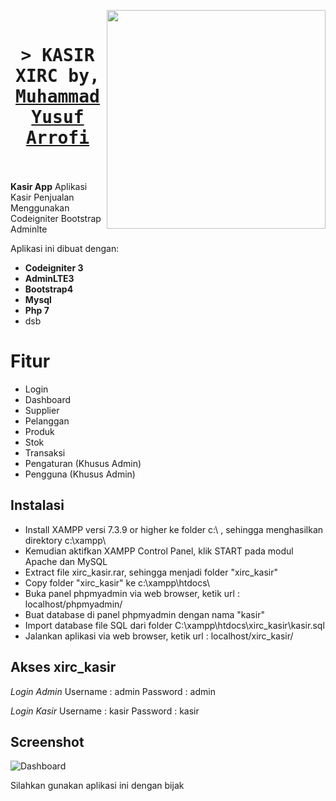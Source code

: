 <img align="right" width="350" src="https://s9.gifyu.com/images/SFe7F.png"/><br/>

<h1 align="center">
    <samp>&gt; KASIR XIRC by,
        <b><a href="#">Muhammad Yusuf Arrofi</a></b>
    </samp>
</h1>

<br>
<br>
<b>Kasir App</b>
Aplikasi Kasir Penjualan Menggunakan Codeigniter Bootstrap Adminlte

Aplikasi ini dibuat dengan:
* **Codeigniter 3**
* **AdminLTE3**
* **Bootstrap4**
* **Mysql**
* **Php 7**
* dsb

<h1>Fitur</h1>

* Login
* Dashboard
* Supplier
* Pelanggan
* Produk
* Stok
* Transaksi
* Pengaturan (Khusus Admin)
* Pengguna (Khusus Admin)

## Instalasi

* Install XAMPP versi 7.3.9 or higher ke folder c:\ , sehingga menghasilkan direktory c:\xampp\
* Kemudian aktifkan XAMPP Control Panel, klik START pada modul Apache dan MySQL
* Extract file xirc_kasir.rar, sehingga menjadi folder "xirc_kasir"
* Copy folder "xirc_kasir" ke c:\xampp\htdocs\
* Buka panel phpmyadmin via web browser, ketik url : localhost/phpmyadmin/
* Buat database di panel phpmyadmin dengan nama "kasir"
* Import database file SQL dari folder C:\xampp\htdocs\xirc_kasir\kasir.sql
* Jalankan aplikasi via web browser, ketik url : localhost/xirc_kasir/

## Akses xirc_kasir

*Login Admin*
Username : admin
Password : admin

*Login Kasir*
Username : kasir
Password : kasir

## Screenshot

![Dashboard](https://ibb.co/JFsRVQF)

Silahkan gunakan aplikasi ini dengan bijak
